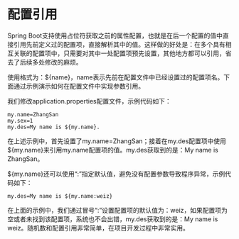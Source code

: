 # 配置引用

Spring Boot支持使用占位符获取之前的属性配置，也就是在后一个配置的值中直接引用先前定义过的配置项，直接解析其中的值。这样做的好处是：在多个具有相互关联的配置项中，只需要对其中一处配置项预先设置，其他地方都可以引用，省去了后续多处修改的麻烦。

使用格式为：${name}，name表示先前在配置文件中已经设置过的配置项名。下面通过示例演示如何在配置文件中实现参数引用。

我们修改application.properties配置文件，示例代码如下：

```
my.name=ZhangSan
my.sex=1
my.des=My name is ${my.name}.
```

在上述示例中，首先设置了my.name=ZhangSan；接着在my.des配置项中使用${my.name}来引用my.name配置项的值。my.des获取到的是：My name is ZhangSan。

${my.name}还可以使用“:”指定默认值，避免没有配置参数导致程序异常，示例代码如下：

```
my.des=My name is ${my.name:weiz}
```

在上面的示例中，我们通过冒号“:”设置配置项的默认值为：weiz，如果配置项为空或者未找到该配置项，系统也不会出错，my.des获取到的是：My name is weiz。随机数和配置引用非常简单，在项目开发过程中非常实用。